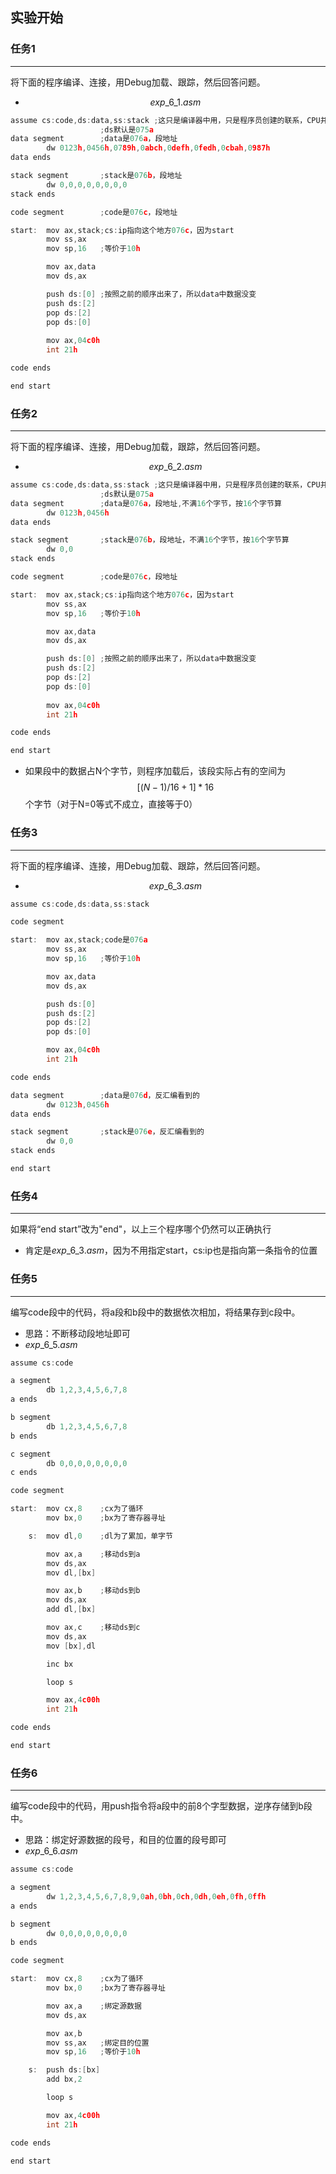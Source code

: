 ## 实验开始

### 任务1

---

将下面的程序编译、连接，用Debug加载、跟踪，然后回答问题。

- $$exp\_6\_1.asm$$

```c
assume cs:code,ds:data,ss:stack	;这只是编译器中用，只是程序员创建的联系，CPU并不知道
					;ds默认是075a
data segment		;data是076a，段地址
		dw 0123h,0456h,0789h,0abch,0defh,0fedh,0cbah,0987h
data ends

stack segment		;stack是076b，段地址
		dw 0,0,0,0,0,0,0,0
stack ends

code segment		;code是076c，段地址

start:	mov ax,stack;cs:ip指向这个地方076c，因为start
		mov ss,ax
		mov sp,16	;等价于10h

		mov ax,data
		mov ds,ax

		push ds:[0]	;按照之前的顺序出来了，所以data中数据没变
		push ds:[2]
		pop ds:[2]
		pop ds:[0]
	
		mov ax,04c0h
		int 21h

code ends 

end start
```



### 任务2

---

将下面的程序编译、连接，用Debug加载，跟踪，然后回答问题。

- $$exp\_6\_2.asm$$

```c
assume cs:code,ds:data,ss:stack	;这只是编译器中用，只是程序员创建的联系，CPU并不知道
					;ds默认是075a
data segment		;data是076a，段地址,不满16个字节，按16个字节算
		dw 0123h,0456h
data ends

stack segment		;stack是076b，段地址，不满16个字节，按16个字节算
		dw 0,0
stack ends

code segment		;code是076c，段地址

start:	mov ax,stack;cs:ip指向这个地方076c，因为start
		mov ss,ax
		mov sp,16	;等价于10h

		mov ax,data
		mov ds,ax

		push ds:[0]	;按照之前的顺序出来了，所以data中数据没变
		push ds:[2]
		pop ds:[2]
		pop ds:[0]
	
		mov ax,04c0h
		int 21h

code ends 

end start
```

- 如果段中的数据占N个字节，则程序加载后，该段实际占有的空间为 $$[(N-1)/16+1]*16$$ 个字节（对于N=0等式不成立，直接等于0）



### 任务3

---

将下面的程序编译、连接，用Debug加载、跟踪，然后回答问题。

- $$exp\_6\_3.asm$$

```c
assume cs:code,ds:data,ss:stack

code segment

start:	mov ax,stack;code是076a
		mov ss,ax
		mov sp,16	;等价于10h

		mov ax,data
		mov ds,ax

        push ds:[0]
        push ds:[2]
        pop ds:[2]
        pop ds:[0]

        mov ax,04c0h
        int 21h

code ends 

data segment		;data是076d，反汇编看到的
        dw 0123h,0456h
data ends

stack segment		;stack是076e，反汇编看到的
        dw 0,0
stack ends

end start
```



### 任务4

---

如果将“end start”改为"end"，以上三个程序哪个仍然可以正确执行

- 肯定是$exp\_6\_3.asm$，因为不用指定start，cs:ip​ 也是指向第一条指令的位置



### 任务5

---

编写code段中的代码，将a段和b段中的数据依次相加，将结果存到c段中。
- 思路：不断移动段地址即可
- $exp\_6\_5.asm$
```c
assume cs:code

a segment
        db 1,2,3,4,5,6,7,8
a ends

b segment
        db 1,2,3,4,5,6,7,8
b ends

c segment
        db 0,0,0,0,0,0,0,0
c ends

code segment

start:	mov cx,8	;cx为了循环
        mov bx,0	;bx为了寄存器寻址

    s:	mov dl,0	;dl为了累加，单字节

        mov ax,a	;移动ds到a
        mov ds,ax
        mov dl,[bx]

        mov ax,b	;移动ds到b
        mov ds,ax
        add dl,[bx]

        mov ax,c	;移动ds到c
        mov ds,ax
        mov [bx],dl

        inc bx

        loop s

        mov ax,4c00h
        int 21h

code ends 

end start
```



### 任务6

---

编写code段中的代码，用push指令将a段中的前8个字型数据，逆序存储到b段中。
- 思路：绑定好源数据的段号，和目的位置的段号即可
- $exp\_6\_6.asm$

```c
assume cs:code

a segment
        dw 1,2,3,4,5,6,7,8,9,0ah,0bh,0ch,0dh,0eh,0fh,0ffh
a ends

b segment
        dw 0,0,0,0,0,0,0,0
b ends

code segment

start:	mov cx,8	;cx为了循环
        mov bx,0	;bx为了寄存器寻址

        mov ax,a	;绑定源数据
        mov ds,ax

        mov ax,b
        mov ss,ax	;绑定目的位置
        mov sp,16	;等价于10h

    s:	push ds:[bx]
        add bx,2

        loop s

        mov ax,4c00h
        int 21h

code ends 

end start
```
